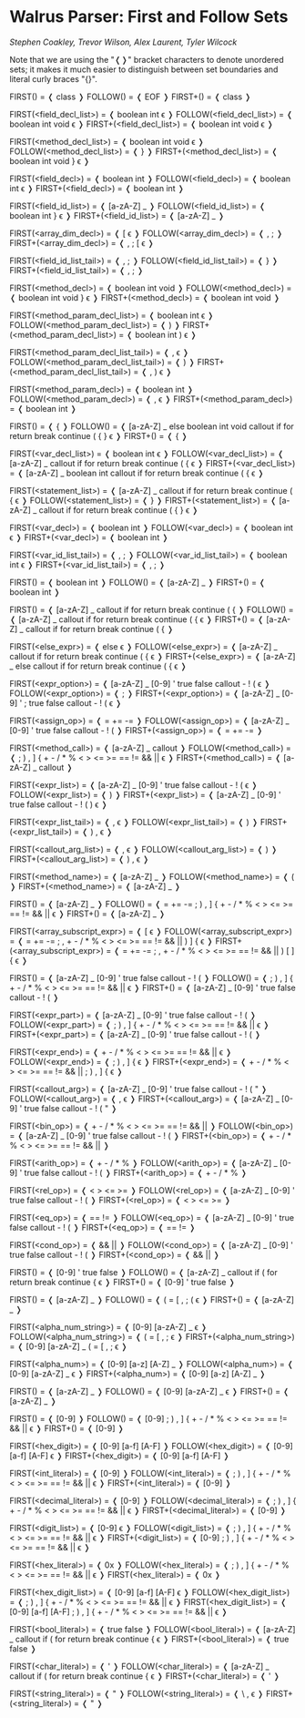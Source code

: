 # Walrus Parser: First and Follow Sets
*Stephen Coakley, Trevor Wilson, Alex Laurent, Tyler Wilcock*

Note that we are using the "❬❭" bracket characters to denote unordered sets; it makes it much easier to distinguish between set boundaries and literal curly braces "{}".

FIRST(<program>) = ❬ class ❭
FOLLOW(<program>) = ❬ EOF ❭
FIRST+(<program>) = ❬ class ❭

FIRST(<field_decl_list>) = ❬ boolean int ϵ ❭
FOLLOW(<field_decl_list>) = ❬ boolean int void ϵ ❭
FIRST+(<field_decl_list>) = ❬ boolean int void ϵ ❭

FIRST(<method_decl_list>) = ❬ boolean int void ϵ ❭
FOLLOW(<method_decl_list>) = ❬ } ❭
FIRST+(<method_decl_list>) = ❬ boolean int void } ϵ ❭

FIRST(<field_decl>) = ❬ boolean int ❭
FOLLOW(<field_decl>) = ❬ boolean int ϵ ❭
FIRST+(<field_decl>) = ❬ boolean int ❭

FIRST(<field_id_list>) = ❬ [a-zA-Z] _ ❭
FOLLOW(<field_id_list>) = ❬ boolean int } ϵ ❭
FIRST+(<field_id_list>) = ❬ [a-zA-Z] _ ❭

FIRST(<array_dim_decl>) = ❬ [ ϵ ❭
FOLLOW(<array_dim_decl>) = ❬ , ; ❭
FIRST+(<array_dim_decl>) = ❬ , ; [ ϵ ❭

FIRST(<field_id_list_tail>) = ❬ , ; ❭
FOLLOW(<field_id_list_tail>) = ❬ } ❭
FIRST+(<field_id_list_tail>) = ❬ , ; ❭

FIRST(<method_decl>) = ❬ boolean int void ❭
FOLLOW(<method_decl>) = ❬ boolean int void } ϵ ❭
FIRST+(<method_decl>) = ❬ boolean int void ❭

FIRST(<method_param_decl_list>) = ❬ boolean int ϵ ❭
FOLLOW(<method_param_decl_list>) = ❬ ) ❭
FIRST+(<method_param_decl_list>) = ❬ boolean int ) ϵ ❭

FIRST(<method_param_decl_list_tail>) = ❬ , ϵ ❭
FOLLOW(<method_param_decl_list_tail>) = ❬ ) ❭
FIRST+(<method_param_decl_list_tail>) = ❬ , ) ϵ ❭

FIRST(<method_param_decl>) = ❬ boolean int ❭
FOLLOW(<method_param_decl>) = ❬ , ϵ ❭
FIRST+(<method_param_decl>) = ❬ boolean int ❭

FIRST(<block>) = ❬ { ❭
FOLLOW(<block>) = ❬ [a-zA-Z] _ else boolean int void callout if for return break continue ( { } ϵ ❭
FIRST+(<block>) = ❬ { ❭

FIRST(<var_decl_list>) = ❬ boolean int ϵ ❭
FOLLOW(<var_decl_list>) = ❬ [a-zA-Z] _ callout if for return break continue ( { ϵ ❭
FIRST+(<var_decl_list>) = ❬ [a-zA-Z] _ boolean int callout if for return break continue ( { ϵ ❭

FIRST(<statement_list>) = ❬ [a-zA-Z] _ callout if for return break continue ( { ϵ ❭
FOLLOW(<statement_list>) = ❬ } ❭
FIRST+(<statement_list>) = ❬ [a-zA-Z] _ callout if for return break continue ( { } ϵ ❭

FIRST(<var_decl>) = ❬ boolean int ❭
FOLLOW(<var_decl>) = ❬ boolean int ϵ ❭
FIRST+(<var_decl>) = ❬ boolean int ❭

FIRST(<var_id_list_tail>) = ❬ , ; ❭
FOLLOW(<var_id_list_tail>) = ❬ boolean int ϵ ❭
FIRST+(<var_id_list_tail>) = ❬ , ; ❭

FIRST(<type>) = ❬ boolean int ❭
FOLLOW(<type>) = ❬ [a-zA-Z] _ ❭
FIRST+(<type>) = ❬ boolean int ❭

FIRST(<statement>) = ❬ [a-zA-Z] _ callout if for return break continue ( { ❭
FOLLOW(<statement>) = ❬ [a-zA-Z] _ callout if for return break continue ( { ϵ ❭
FIRST+(<statement>) = ❬ [a-zA-Z] _ callout if for return break continue ( { ❭

FIRST(<else_expr>) = ❬ else ϵ ❭
FOLLOW(<else_expr>) = ❬ [a-zA-Z] _ callout if for return break continue ( { ϵ ❭
FIRST+(<else_expr>) = ❬ [a-zA-Z] _ else callout if for return break continue ( { ϵ ❭

FIRST(<expr_option>) = ❬ [a-zA-Z] _ [0-9] ' true false callout - ! ( ϵ ❭
FOLLOW(<expr_option>) = ❬ ; ❭
FIRST+(<expr_option>) = ❬ [a-zA-Z] _ [0-9] ' ; true false callout - ! ( ϵ ❭

FIRST(<assign_op>) = ❬ = += -= ❭
FOLLOW(<assign_op>) = ❬ [a-zA-Z] _ [0-9] ' true false callout - ! ( ❭
FIRST+(<assign_op>) = ❬ = += -= ❭

FIRST(<method_call>) = ❬ [a-zA-Z] _ callout ❭
FOLLOW(<method_call>) = ❬ ; ) , ] { + - / * % < > <= >= == != && || ϵ ❭
FIRST+(<method_call>) = ❬ [a-zA-Z] _ callout ❭

FIRST(<expr_list>) = ❬ [a-zA-Z] _ [0-9] ' true false callout - ! ( ϵ ❭
FOLLOW(<expr_list>) = ❬ ) ❭
FIRST+(<expr_list>) = ❬ [a-zA-Z] _ [0-9] ' true false callout - ! ( ) ϵ ❭

FIRST(<expr_list_tail>) = ❬ , ϵ ❭
FOLLOW(<expr_list_tail>) = ❬ ) ❭
FIRST+(<expr_list_tail>) = ❬ ) , ϵ ❭

FIRST(<callout_arg_list>) = ❬ , ϵ ❭
FOLLOW(<callout_arg_list>) = ❬ ) ❭
FIRST+(<callout_arg_list>) = ❬ ) , ϵ ❭

FIRST(<method_name>) = ❬ [a-zA-Z] _ ❭
FOLLOW(<method_name>) = ❬ ( ❭
FIRST+(<method_name>) = ❬ [a-zA-Z] _ ❭

FIRST(<location>) = ❬ [a-zA-Z] _ ❭
FOLLOW(<location>) = ❬ = += -= ; ) , ] { + - / * % < > <= >= == != && || ϵ ❭
FIRST+(<location>) = ❬ [a-zA-Z] _ ❭

FIRST(<array_subscript_expr>) = ❬ [ ϵ ❭
FOLLOW(<array_subscript_expr>) = ❬ = += -= ; , + - / * % < > <= >= == != && || ) ] { ϵ ❭
FIRST+(<array_subscript_expr>) = ❬ = += -= ; , + - / * % < > <= >= == != && || ) [ ] { ϵ ❭

FIRST(<expr>) = ❬ [a-zA-Z] _ [0-9] ' true false callout - ! ( ❭
FOLLOW(<expr>) = ❬ ; ) , ] { + - / * % < > <= >= == != && || ϵ ❭
FIRST+(<expr>) = ❬ [a-zA-Z] _ [0-9] ' true false callout - ! ( ❭

FIRST(<expr_part>) = ❬ [a-zA-Z] _ [0-9] ' true false callout - ! ( ❭
FOLLOW(<expr_part>) = ❬ ; ) , ] { + - / * % < > <= >= == != && || ϵ ❭
FIRST+(<expr_part>) = ❬ [a-zA-Z] _ [0-9] ' true false callout - ! ( ❭

FIRST(<expr_end>) = ❬ + - / * % < > <= >= == != && || ϵ ❭
FOLLOW(<expr_end>) = ❬ ; ) , ] { ϵ ❭
FIRST+(<expr_end>) = ❬ + - / * % < > <= >= == != && || ; ) , ] { ϵ ❭

FIRST(<callout_arg>) = ❬ [a-zA-Z] _ [0-9] ' true false callout - ! ( " ❭
FOLLOW(<callout_arg>) = ❬ , ϵ ❭
FIRST+(<callout_arg>) = ❬ [a-zA-Z] _ [0-9] ' true false callout - ! ( " ❭

FIRST(<bin_op>) = ❬ + - / * % < > <= >= == != && || ❭
FOLLOW(<bin_op>) = ❬ [a-zA-Z] _ [0-9] ' true false callout - ! ( ❭
FIRST+(<bin_op>) = ❬ + - / * % < > <= >= == != && || ❭

FIRST(<arith_op>) = ❬ + - / * % ❭
FOLLOW(<arith_op>) = ❬ [a-zA-Z] _ [0-9] ' true false callout - ! ( ❭
FIRST+(<arith_op>) = ❬ + - / * % ❭

FIRST(<rel_op>) = ❬ < > <= >= ❭
FOLLOW(<rel_op>) = ❬ [a-zA-Z] _ [0-9] ' true false callout - ! ( ❭
FIRST+(<rel_op>) = ❬ < > <= >= ❭

FIRST(<eq_op>) = ❬ == != ❭
FOLLOW(<eq_op>) = ❬ [a-zA-Z] _ [0-9] ' true false callout - ! ( ❭
FIRST+(<eq_op>) = ❬ == != ❭

FIRST(<cond_op>) = ❬ && || ❭
FOLLOW(<cond_op>) = ❬ [a-zA-Z] _ [0-9] ' true false callout - ! ( ❭
FIRST+(<cond_op>) = ❬ && || ❭

FIRST(<literal>) = ❬ [0-9] ' true false ❭
FOLLOW(<literal>) = ❬ [a-zA-Z] _ callout if ( for return break continue { ϵ ❭
FIRST+(<literal>) = ❬ [0-9] ' true false ❭

FIRST(<id>) = ❬ [a-zA-Z] _ ❭
FOLLOW(<id>) = ❬ ( = [ , ; ( ϵ ❭
FIRST+(<id>) = ❬ [a-zA-Z] _ ❭

FIRST(<alpha_num_string>) = ❬ [0-9] [a-zA-Z] _ ϵ ❭
FOLLOW(<alpha_num_string>) = ❬ ( = [ , ; ϵ ❭
FIRST+(<alpha_num_string>) = ❬ [0-9] [a-zA-Z] _ ( = [ , ; ϵ ❭

FIRST(<alpha_num>) = ❬ [0-9] [a-z] [A-Z] _ ❭
FOLLOW(<alpha_num>) = ❬ [0-9] [a-zA-Z] _ ϵ ❭
FIRST+(<alpha_num>) = ❬ [0-9] [a-z] [A-Z] _ ❭

FIRST(<alpha>) = ❬ [a-zA-Z] _ ❭
FOLLOW(<alpha>) = ❬ [0-9] [a-zA-Z] _ ϵ ❭
FIRST+(<alpha>) = ❬ [a-zA-Z] _ ❭

FIRST(<digit>) = ❬ [0-9] ❭
FOLLOW(<digit>) = ❬ [0-9] ; ) , ] { + - / * % < > <= >= == != && || ϵ ❭
FIRST+(<digit>) = ❬ [0-9] ❭

FIRST(<hex_digit>) = ❬ [0-9] [a-f] [A-F] ❭
FOLLOW(<hex_digit>) = ❬ [0-9] [a-f] [A-F] ϵ ❭
FIRST+(<hex_digit>) = ❬ [0-9] [a-f] [A-F] ❭

FIRST(<int_literal>) = ❬ [0-9] ❭
FOLLOW(<int_literal>) = ❬ ; ) , ] { + - / * % < > <= >= == != && || ϵ ❭
FIRST+(<int_literal>) = ❬ [0-9] ❭

FIRST(<decimal_literal>) = ❬ [0-9] ❭
FOLLOW(<decimal_literal>) = ❬ ; ) , ] { + - / * % < > <= >= == != && || ϵ ❭
FIRST+(<decimal_literal>) = ❬ [0-9] ❭

FIRST(<digit_list>) = ❬ [0-9] ϵ ❭
FOLLOW(<digit_list>) = ❬ ; ) , ] { + - / * % < > <= >= == != && || ϵ ❭
FIRST+(<digit_list>) = ❬ [0-9] ; ) , ] { + - / * % < > <= >= == != && || ϵ ❭

FIRST(<hex_literal>) = ❬ 0x ❭
FOLLOW(<hex_literal>) = ❬ ; ) , ] { + - / * % < > <= >= == != && || ϵ ❭
FIRST(<hex_literal>) = ❬ 0x ❭

FIRST(<hex_digit_list>) = ❬ [0-9] [a-f] [A-F] ϵ ❭
FOLLOW(<hex_digit_list>) = ❬ ; ) , ] { + - / * % < > <= >= == != && || ϵ ❭
FIRST(<hex_digit_list>) = ❬ [0-9] [a-f] [A-F] ; ) , ] { + - / * % < > <= >= == != && || ϵ ❭

FIRST(<bool_literal>) = ❬ true false ❭
FOLLOW(<bool_literal>) = ❬ [a-zA-Z] _ callout if ( for return break continue { ϵ ❭
FIRST+(<bool_literal>) = ❬ true false ❭

FIRST(<char_literal>) = ❬ ' ❭
FOLLOW(<char_literal>) = ❬ [a-zA-Z] _ callout if ( for return break continue { ϵ ❭
FIRST+(<char_literal>) = ❬ ' ❭

FIRST(<string_literal>) = ❬ " ❭
FOLLOW(<string_literal>) = ❬ \ , ϵ ❭
FIRST+(<string_literal>) = ❬ " ❭
